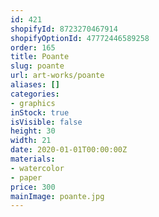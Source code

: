 ```yaml
---
id: 421
shopifyId: 8723270467914
shopifyOptionId: 47772446589258
order: 165
title: Poante
slug: poante
url: art-works/poante
aliases: []
categories:
- graphics
inStock: true
isVisible: false
height: 30
width: 21
date: 2020-01-01T00:00:00Z
materials:
- watercolor
- paper
price: 300
mainImage: poante.jpg
---
```

